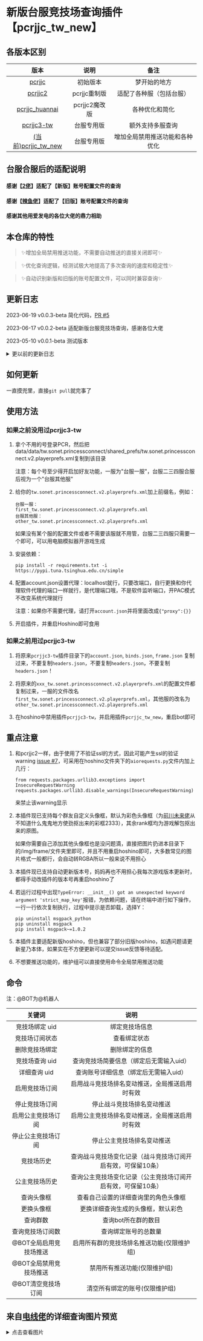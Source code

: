 
# 新版台服竞技场查询插件【pcrjjc_tw_new】

## 各版本区别

|                                 版本                                 |     说明     |       备注        | 
|:------------------------------------------------------------------:|:----------:|:---------------:|
|          [pcrjjc](https://github.com/lulu666lulu/pcrjjc)           |    初始版本    |     梦开始的地方      | 
|            [pcrjjc2](https://github.com/cc004/pcrjjc2)             | pcrjjc重制版  |  适配了各种服（包括台服）   | 
| [pcrjjc_huannai](https://github.com/SonderXiaoming/pcrjjc_huannai) | pcrjjc2魔改版 |     各种优化和简化     | 
|         [pcrjjc3-tw](https://github.com/azmiao/pcrjjc3-tw)         |   台服专用版    |    额外支持多服查询     | 
|    [(当前)pcrjjc_tw_new](https://github.com/azmiao/pcrjjc_tw_new)    |   台服专用版    | 增加全局禁用推送功能和各种优化 | 

## 台服合服后的适配说明

#### 感谢【[2佬](https://github.com/sdyxxjj123)】适配了【新版】账号配置文件的查询

#### 感谢【[辣鱼佬](https://github.com/layvsan)】适配了【旧版】账号配置文件的查询

#### 感谢其他用爱发电的各位大佬的鼎力相助

## 本仓库的特性

> ✨增加全局禁用推送功能，不需要自动推送的直接关闭即可✨

> ✨优化查询逻辑，经测试极大地提高了多次查询的速度和稳定性✨

> ✨自动识别新版和旧版的账号配置文件，可以同时兼容查询✨

## 更新日志

2023-06-19  v0.0.3-beta 简化代码，[PR #5](https://github.com/azmiao/pcrjjc_tw_new/pull/5)

2023-06-17  v0.0.2-beta 适配新版台服竞技场查询，感谢各位大佬

2023-05-10  v0.0.1-beta 测试版本

<details>
<summary>更以前的更新日志</summary>

（无）

</details>

## 如何更新

一直摸兜里，直接`git pull`就完事了

## 使用方法

### 如果之前没用过pcrjjc3-tw

1. 拿个不用的号登录PCR，然后把data/data/tw.sonet.princessconnect/shared_prefs/tw.sonet.princessconnect.v2.playerprefs.xml复制到该目录

    注意：每个号至少得开启加好友功能，一服为"台服一服"，台服二三四服合服后视为一个"台服其他服"

2. 给你的`tw.sonet.princessconnect.v2.playerprefs.xml`加上前缀名，例如：
    ```
    台服一服：
    first_tw.sonet.princessconnect.v2.playerprefs.xml
    台服其他服：
    other_tw.sonet.princessconnect.v2.playerprefs.xml
    ```
    如果没有某个服的配置文件或者不需要该服就不用管，台服二三四服只需要一个即可，可以用电脑模拟器开游戏生成

3. 安装依赖：
    ```
    pip install -r requirements.txt -i https://pypi.tuna.tsinghua.edu.cn/simple
    ```
    
4. 配置account.json设置代理：localhost就行，只要改端口，自行更换和你代理软件代理的端口一样就行，是代理端口哦，不是软件监听端口，开PAC模式不改变系统代理就行

    注意：如果你不需要代理，请打开`account.json`并将里面改成`{"proxy":{}}`

5. 开启插件，并重启Hoshino即可食用

### 如果之前用过pcrjjc3-tw

1. 将原来`pcrjjc3-tw`插件目录下的`account.json`, `binds.json`, `frame.json` 复制过来，不要复制`headers.json`，不要复制`headers.json`，不要复制`headers.json`！

2. 将原来的`xxx_tw.sonet.princessconnect.v2.playerprefs.xml`的配置文件都复制过来，一服的文件改名`first_tw.sonet.princessconnect.v2.playerprefs.xml`，其他服的改名为`other_tw.sonet.princessconnect.v2.playerprefs.xml`

3. 在hoshino中禁用插件`pcrjjc3-tw`，并启用插件`pcrjjc_tw_new`，重启bot即可

## 重点注意

1. 和pcrjjc2一样，由于使用了不验证ssl的方式，因此可能产生ssl的验证warning [issue #7](https://github.com/azmiao/pcrjjc3-tw/issues/7)，可采用在hoshino文件夹下的`aiorequests.py`文件内加上几行：
    ```
    from requests.packages.urllib3.exceptions import InsecureRequestWarning
    requests.packages.urllib3.disable_warnings(InsecureRequestWarning)
    ```
    来禁止该warning显示

2. 本插件现已支持每个群友自定义头像框，默认为彩色头像框（为[前川未来佬](https://github.com/shirakami-fubuki)从不知道什么鬼鬼地方使劲抠出来的彩框2333），其余rank框均为游戏解包抠出来的原图。

    如果你需要自己添加其他头像框也是没问题滴，直接把图片扔进本目录下的/img/frame/文件夹里即可，并且不用重启hoshino即可，大多数常见的图片格式一般都行，会自动转RGBA所以一般来说不用担心

3. 本插件现已支持自动更新版本号，妈妈再也不用担心我每次游戏版本更新时，都得手动改插件的版本号再重启hoshino了

4. 若运行过程中出现`TypeError: __init__() got an unexpected keyword argument 'strict_map_key'`报错，为依赖问题，请在终端中进行如下操作，一行一行依次复制执行，过程中提示是否卸载，选择Y：

   ```
   pip uninstall msgpack_python
   pip uninstall msgpack
   pip install msgpack~=1.0.2
   ```

5. 本插件主要适配新版hoshino，但也兼容了部分旧版hoshino，如遇问题请更新星乃本体，如果实在不方便更新可以提交issue反馈等待适配。

6. 不想要推送功能的，维护组可以直接使用命令全局禁用推送功能

## 命令

注：@BOT为@机器人

|      关键词      |               说明                |
|:-------------:|:-------------------------------:|
|   竞技场绑定 uid   |             绑定竞技场信息             |
|    竞技场订阅状态    |             查看绑定状态              |
|    删除竞技场绑定    |             删除绑定的信息             |
|   竞技场查询 uid   |      查询竞技场简要信息（绑定后无需输入uid）      |
|   详细查询 uid    |      查询账号详细信息（绑定后无需输入uid）       |
|    启用竞技场订阅    |     启用战斗竞技场排名变动推送，全局推送启用时有效     |
|    停止竞技场订阅    |          停止战斗竞技场排名变动推送          |
|   启用公主竞技场订阅   |     启用公主竞技场排名变动推送，全局推送启用时有效     |
|   停止公主竞技场订阅   |          停止公主竞技场排名变动推送          |
|     竞技场历史     | 查询战斗竞技场变化记录（战斗竞技场订阅开启有效，可保留10条） |
|    公主竞技场历史    | 查询公主竞技场变化记录（公主竞技场订阅开启有效，可保留10条） |
|     查询头像框     |       查看自己设置的详细查询里的角色头像框        |
|     更换头像框     |        更换详细查询生成的头像框，默认彩色        |
|     查询群数      |           查询bot所在群的数目           |
|   查询竞技场订阅数    |           查询绑定账号的总数量            |
| @BOT全局启用竞技场推送 |     启用所有群的竞技场排名推送功能(仅限维护组)      |
| @BOT全局禁用竞技场推送 |         禁用所有推送功能(仅限维护组)         |
|  @BOT清空竞技场订阅  |        清空所有绑定的账号(仅限维护组)         |

## 来自[电线佬](https://github.com/CYDXDianXian)的详细查询图片预览

<details>
<summary>点击查看图片</summary>

![4@{%Z%591B` YE1%}H0E7@1](https://user-images.githubusercontent.com/71607036/154960896-1d183705-0805-4f80-9cf2-6de13d35c5c3.jpg)

![FQ~} OTM$L20L6DAEI~RN`K](https://user-images.githubusercontent.com/71607036/154960912-6fd4f1fb-df38-4ef6-997c-af01b71810f4.PNG)

</details>